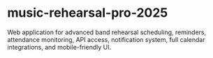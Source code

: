 # music-rehearsal-pro-2025
Web application for advanced band rehearsal scheduling, reminders, attendance monitoring, API access, notification system, full calendar integrations, and mobile-friendly UI.
